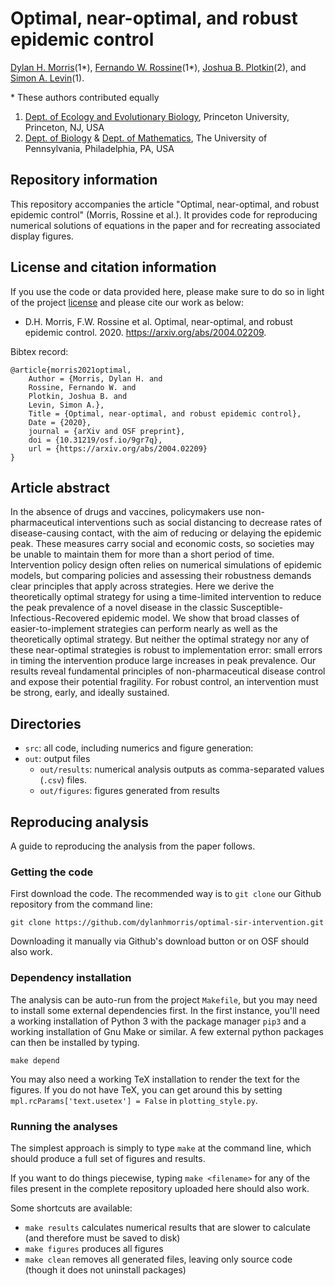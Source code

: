 # Optimal, near-optimal, and robust epidemic control
[Dylan H. Morris](https://dylanhmorris.com)(1\*), [Fernando W. Rossine](https://scholar.princeton.edu/ctarnita/people/fernando-rossine)(1\*), [Joshua B. Plotkin](https://www.bio.upenn.edu/people/joshua-plotkin)(2), and [Simon A. Levin](https://slevin.princeton.edu/)(1).

\* These authors contributed equally

1. [Dept. of Ecology and Evolutionary Biology](http://eeb.princeton.edu/), Princeton University, Princeton, NJ, USA
3. [Dept. of Biology](https://www.bio.upenn.edu/) \& [Dept. of Mathematics](https://www.math.upenn.edu/), The University of Pennsylvania, Philadelphia, PA, USA

## Repository information
This repository accompanies the article "Optimal, near-optimal, and robust epidemic control" (Morris, Rossine et al.). It provides code for reproducing numerical solutions of equations in the paper and for recreating associated display figures.

## License and citation information
If you use the code or data provided here, please make sure to do so in light of the project [license](LICENSE.txt) and please cite our work as below:

- D.H. Morris, F.W. Rossine et al. Optimal, near-optimal, and robust epidemic control. 2020. https://arxiv.org/abs/2004.02209.

Bibtex record:
```
@article{morris2021optimal,
    Author = {Morris, Dylan H. and
    Rossine, Fernando W. and 
    Plotkin, Joshua B. and
    Levin, Simon A.},
    Title = {Optimal, near-optimal, and robust epidemic control},
    Date = {2020},
    journal = {arXiv and OSF preprint},
    doi = {10.31219/osf.io/9gr7q},
    url = {https://arxiv.org/abs/2004.02209}
}
```

## Article abstract 
In the absence of drugs and vaccines, policymakers use non-pharmaceutical interventions such as social distancing to decrease rates of disease-causing contact, with the aim of reducing or delaying the epidemic peak. These measures carry social and economic costs, so societies may be unable to maintain them for more than a short period of time. Intervention policy design often relies on numerical simulations of epidemic models, but comparing policies and assessing their robustness demands clear principles that apply across strategies. Here we derive the theoretically optimal strategy for using a time-limited intervention to reduce the peak prevalence of a novel disease in the classic Susceptible-Infectious-Recovered epidemic model. We show that broad classes of easier-to-implement strategies can perform nearly as well as the theoretically optimal strategy. But neither the optimal strategy nor any of these near-optimal strategies is robust to implementation error: small errors in timing the intervention produce large increases in peak prevalence. Our results reveal fundamental principles of non-pharmaceutical disease control and expose their potential fragility. For robust control, an intervention must be strong, early, and ideally sustained.

## Directories
- ``src``: all code, including numerics and figure generation:
- ``out``: output files
    - ``out/results``: numerical analysis outputs as comma-separated values (``.csv``) files. 
    - ``out/figures``: figures generated from results

## Reproducing analysis

A guide to reproducing the analysis from the paper follows.

### Getting the code
First download the code. The recommended way is to ``git clone`` our Github repository from the command line:

    git clone https://github.com/dylanhmorris/optimal-sir-intervention.git

Downloading it manually via Github's download button or on OSF should also work.

### Dependency installation
The analysis can be auto-run from the project ``Makefile``, but you may need to install some external dependencies first. In the first instance, you'll need a working installation of Python 3 with the package manager ``pip3`` and a working installation of Gnu Make or similar. A few external python packages can then be installed by typing.

    make depend

You may also need a working TeX installation to render the text for the figures. If you do not have TeX, you can get around this by setting ``mpl.rcParams['text.usetex'] = False`` in ``plotting_style.py``.

### Running the analyses

The simplest approach is simply to type ``make`` at the command line, which should produce a full set of figures and results.

If you want to do things piecewise, typing ``make <filename>`` for any of the files present in the complete repository uploaded here should also work.

Some shortcuts are available:

- ``make results`` calculates numerical results that are slower to calculate (and therefore must be saved to disk)
- ``make figures`` produces all figures
- ``make clean`` removes all generated files, leaving only source code (though it does not uninstall packages)
